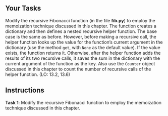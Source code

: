 ## Your Tasks

Modify the recursive Fibonacci function (in the file **fib.py**) to employ the memoization technique discussed in this chapter. The function creates a dictionary and then defines a nested recursive helper function. The base case is the same as before. However, before making a recursive call, the helper function looks up the value for the function’s current argument in the dictionary (use the method `get`, with `None` as the default value). If the value exists, the function returns it. Otherwise, after the helper function adds the results of its two recursive calls, it saves the sum in the dictionary with the current argument of the function as the key. Also use the `Counter` object discussed in this chapter to count the number of recursive calls of the helper function. (LO: 13.2, 13.6)

## Instructions

**Task 1**: Modify the recursive Fibonacci function to employ the memoization technique discussed in this chapter.